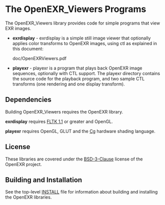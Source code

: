 # The OpenEXR_Viewers Programs

The OpenEXR_Viewers library provides code for simple programs that
view EXR images.

* **exrdisplay** - exrdisplay is a simple still image viewer that
optionally applies color transforms to OpenEXR images, using ctl as
explained in this document:

    doc/OpenEXRViewers.pdf

* **playexr** - playexr is a program that plays back OpenEXR image
sequences, optionally with CTL support. The playexr directory contains
the source code for the playback program, and two sample CTL
transforms (one rendering and one display transform).

## Dependencies

Building OpenEXR_Viewers requires the OpenEXR library.

**exrdisplay** requires [FLTK 1.1](http://www.fltk.org/index.php) or
 greater and OpenGL.

**playexr** requires OpenGL, GLUT and the
 [Cg](https://developer.nvidia.com/cg-toolkit) hardware shading
 language.

## License

These libraries are covered under the
[BSD-3-Clause](https://www.openexr.com/license.html) license of the
OpenEXR project.

## Building and Installation

See the top-level [INSTALL](../INSTALL.md) file for information about
building and installing the OpenEXR libraries.

